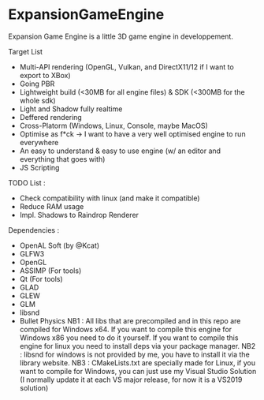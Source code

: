 # ExpansionGameEngine

Expansion Game Engine is a little 3D game engine in developpement.

Target List
 - Multi-API rendering (OpenGL, Vulkan, and DirectX11/12 if I want to export to XBox)
 - Going PBR
 - Lightweight build (<30MB for all engine files) & SDK (<300MB for the whole sdk)
 - Light and Shadow fully realtime
 - Deffered rendering
 - Cross-Platorm (Windows, Linux, Console, maybe MacOS)
 - Optimise as f\*ck -> I want to have a very well optimised engine to run everywhere
 - An easy to understand & easy to use engine (w/ an editor and everything that goes with)
 - JS Scripting

TODO List :

 - Check compatibility with linux (and make it compatible)
 - Reduce RAM usage
 - Impl. Shadows to Raindrop Renderer
 
 Dependencies :
  - OpenAL Soft (by @Kcat)
  - GLFW3
  - OpenGL
  - ASSIMP (For tools)
  - Qt (For tools)
  - GLAD
  - GLEW
  - GLM
  - libsnd
  - Bullet Physics
  NB1 : All libs that are precompiled and in this repo are compiled for Windows x64. If you want to compile this engine for Windows x86 you need to do it yourself. If you want to compile this engine for linux you need to install deps via your package manager.
  NB2 : libsnd for windows is not provided by me, you have to install it via the library website.
  NB3 : CMakeLists.txt are specially made for Linux, if you want to compile for Windows, you can just use my Visual Studio Solution (I normally update it at each VS major release, for now it is a VS2019 solution)
